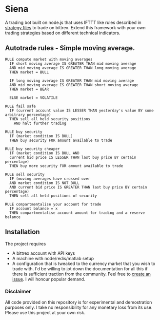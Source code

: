# Siena
A trading bot built on node.js that uses IFTTT like rules described in [strategy files](https://github.com/rohitm/siena/tree/master/src/strategy) to trade on bittrex. Extend this framework with your own trading strategies based on different technical indicators.

## Autotrade rules - Simple moving average.

```
RULE compute market with moving averages
  IF short moving average IS GREATER THAN mid moving average
  AND mid moving average IS GREATER THAN long moving average
  THEN market = BULL

  IF long moving average IS GREATER THAN mid moving average
  AND mid moving average IS GREATER THAN short moving average
  THEN market = BEAR

  ELSE market = VOLATILE

RULE fail safe
  IF (current account value IS LESSER THAN yesterday's value BY some arbitrary percentage)
  THEN sell all held security positions 
    AND halt further trading

RULE buy security
  IF (market condition IS BULL)
  THEN buy security FOR amount available to trade

RULE buy security cheaper
  IF (market condition IS BULL AND
  current bid price IS LESSER THAN last buy price BY certain percentage)
  THEN buy more security FOR amount available to trade

RULE sell security
  IF (moving averages have crossed over  
  AND market condition IS NOT BULL
  AND current bid price IS GREATER THAN last buy price BY certain percentage)
  THEN sell all held positions of security

RULE compartmentalise your account for trade
  IF account balance = x
  THEN compartmentalise account amount for trading and a reserve balance
```

## Installation 
The project requires 
- A bittrex account with API keys
- A machine with node/redis/matlab setup
- A configuration that is tweaked to the currency market that you wish to trade with.
I'd be willing to jot down the documentation for all this if there is sufficient traction from the community. Feel free to [create an issue](https://github.com/rohitm/siena/issues). I will honour popular demand.

### Disclaimer
All code provided on this repository is for experimental and demostration purposes only. I take no responsibility for any monetary loss from its use. Please use this project at your own risk.

